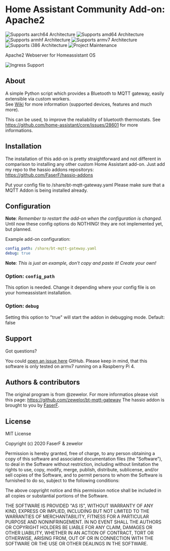 # Home Assistant Community Add-on: Apache2
![Supports aarch64 Architecture][aarch64-shield] ![Supports amd64 Architecture][amd64-shield] ![Supports armhf Architecture][armhf-shield] ![Supports armv7 Architecture][armv7-shield] ![Supports i386 Architecture][i386-shield]
![Project Maintenance][maintenance-shield]

Apache2 Webserver for Homeassistant OS

![Ingress Support](images/ingress.png)

## About

A simple Python script which provides a Bluetooth to MQTT gateway, easily extensible via custom workers.  
See [Wiki](https://github.com/zewelor/bt-mqtt-gateway/wiki) for more information (supported devices, features and much more).

This can be used, to improve the realiability of bluetooth thermostats. See https://github.com/home-assistant/core/issues/28601 for more informations.

## Installation

The installation of this add-on is pretty straightforward and not different in comparison to installing any other custom Home Assistant add-on.
Just add my repo to the hassio addons repositorys: https://github.com/FaserF/hassio-addons

Put your config file to /share/bt-mqtt-gateway.yaml
Please make sure that a MQTT Addon is being installed already.

## Configuration

**Note**: _Remember to restart the add-on when the configuration is changed._
Until now these config options do NOTHING! they are not implemented yet, but planned.

Example add-on configuration:

```yaml
config_path: /share/bt-mqtt-gateway.yaml
debug: true
```

**Note**: _This is just an example, don't copy and paste it! Create your own!_

### Option: `config_path`

This option is needed. Change it depending where your config file is on your homeassistant installation.

### Option: `debug`

Setting this option to "true" will start the addon in debugging mode. Default: false

## Support

Got questions?

You could [open an issue here][issue] GitHub.
Please keep in mind, that this software is only tested on armv7 running on a Raspberry Pi 4.

## Authors & contributors

The original program is from @zewelor. For more informatios please visit this page: https://github.com/zewelor/bt-mqtt-gateway
The hassio addon is brought to you by [FaserF].

## License

MIT License

Copyright (c) 2020 FaserF & zewelor

Permission is hereby granted, free of charge, to any person obtaining a copy
of this software and associated documentation files (the "Software"), to deal
in the Software without restriction, including without limitation the rights
to use, copy, modify, merge, publish, distribute, sublicense, and/or sell
copies of the Software, and to permit persons to whom the Software is
furnished to do so, subject to the following conditions:

The above copyright notice and this permission notice shall be included in all
copies or substantial portions of the Software.

THE SOFTWARE IS PROVIDED "AS IS", WITHOUT WARRANTY OF ANY KIND, EXPRESS OR
IMPLIED, INCLUDING BUT NOT LIMITED TO THE WARRANTIES OF MERCHANTABILITY,
FITNESS FOR A PARTICULAR PURPOSE AND NONINFRINGEMENT. IN NO EVENT SHALL THE
AUTHORS OR COPYRIGHT HOLDERS BE LIABLE FOR ANY CLAIM, DAMAGES OR OTHER
LIABILITY, WHETHER IN AN ACTION OF CONTRACT, TORT OR OTHERWISE, ARISING FROM,
OUT OF OR IN CONNECTION WITH THE SOFTWARE OR THE USE OR OTHER DEALINGS IN THE
SOFTWARE.

[aarch64-shield]: https://img.shields.io/badge/aarch64-yes-green.svg
[amd64-shield]: https://img.shields.io/badge/amd64-yes-green.svg
[armhf-shield]: https://img.shields.io/badge/armhf-yes-green.svg
[armv7-shield]: https://img.shields.io/badge/armv7-yes-green.svg
[commits]: https://github.com/FaserF/apache2/commits/master
[contributors]: https://github.com/FaserF/hassio-addons/bt-mqtt-gateway/graphs/contributors
[FaserF]: https://github.com/FaserF/
[i386-shield]: https://img.shields.io/badge/i386-yes-green.svg
[issue]: https://github.com/FaserF/hassio-addons/issues
[repository]: https://github.com/FaserF/hassio-addons/bt-mqtt-gateway
[maintenance-shield]: https://img.shields.io/maintenance/yes/2020.svg
